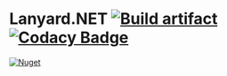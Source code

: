# Lanyard.NET [![Build artifact][build-src]][build-href] [![Codacy Badge][codacy-src]][codacy-href]

[![Nuget][nuget-src]][nuget-href]

<!-- Badges -->
[build-src]: https://img.shields.io/github/actions/workflow/status/Virenbar/lanyard-net/build-artifact.yml?label=Build&logo=github
[build-href]: https://github.com/Virenbar/lanyard-net/actions/workflows/build-artifact.yml

[codacy-src]: https://app.codacy.com/project/badge/Grade/bfe34ced3e784389b5235fdaf193e038
[codacy-href]: https://www.codacy.com/gh/Virenbar/lanyard-net/dashboard?utm_source=github.com&amp;utm_medium=referral&amp;utm_content=Virenbar/lanyard-net&amp;utm_campaign=Badge_Grade

[nuget-src]: https://img.shields.io/nuget/v/Virenbar.Lanyard?label=Lanyard&logo=nuget&style=for-the-badge
[nuget-href]: https://www.nuget.org/packages/Virenbar.Lanyard/
